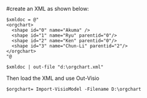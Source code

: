 
#create an XML as shown below:

	$xmldoc = @"
	<orgchart>
	  <shape id="0" name="Akuma" />
	  <shape id="1" name="Ryu" parentid="0"/>
	  <shape id="2" name="Ken" parentid="0"/>
	  <shape id="3" name="Chun-Li" parentid="2"/>
	</orgchart>
	"@

	$xmldoc | out-file "d:\orgchart.xml"

Then load the XML and use Out-Visio

	$orgchart= Import-VisioModel -Filename D:\orgchart
